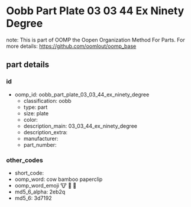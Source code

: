 # Oobb Part Plate 03 03 44 Ex Ninety Degree  

note: This is part of OOMP the Oopen Organization Method For Parts. For more details: https://github.com/oomlout/oomp_base

##  part details





### id
* oomp_id: oobb_part_plate_03_03_44_ex_ninety_degree
  * classification: oobb
  * type: part
  * size: plate
  * color: 
  * description_main: 03_03_44_ex_ninety_degree
  * description_extra: 
  * manufacturer: 
  * part_number: 

### other_codes
* short_code: 
* oomp_word: cow bamboo paperclip
* oomp_word_emoji :cow: :bamboo: :paperclip:
* md5_6_alpha: 2eb2q
* md5_6: 3d7192